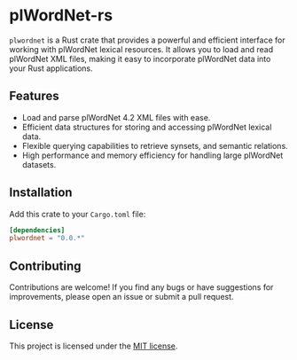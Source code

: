 # plWordNet-rs

`plwordnet` is a Rust crate that provides a powerful and efficient interface for working with plWordNet lexical resources. It allows you to load and read plWordNet XML files, making it easy to incorporate plWordNet data into your Rust applications.

## Features

- Load and parse plWordNet 4.2 XML files with ease.
- Efficient data structures for storing and accessing plWordNet lexical data.
- Flexible querying capabilities to retrieve synsets, and semantic relations.
- High performance and memory efficiency for handling large plWordNet datasets.


## Installation

Add this crate to your `Cargo.toml` file:

```toml
[dependencies]
plwordnet = "0.0.*"
```

## Contributing

Contributions are welcome! If you find any bugs or have suggestions for improvements, please open an issue or submit a pull request.

## License

This project is licensed under the [MIT license](https://github.com/kamoshi/plwordnet-rs/blob/main/LICENSE).
